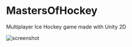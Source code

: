 MastersOfHockey
===============

Multiplayer Ice Hockey game made with Unity 2D

![screenshot](https://lasconik.github.io/img/screenshots/hockey1.png)
